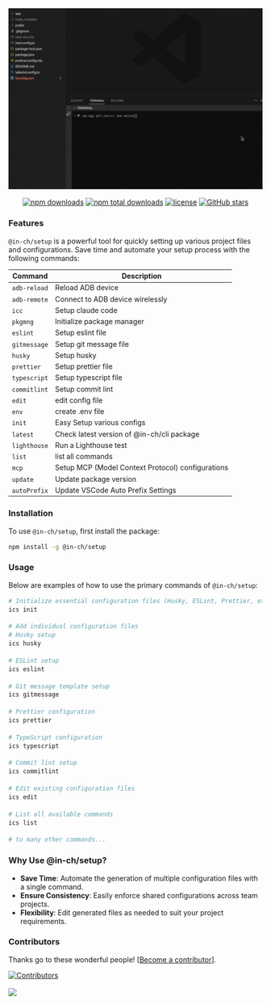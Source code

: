 <div align="center">
    <img src="https://raw.githubusercontent.com/in-ch/setup/master/docs/sample.gif" alt="@in-ch/setup - A tool for quick setup and configuration of essential project files." />
</div>

<div align="center">

[![npm downloads](https://img.shields.io/npm/dm/%40in-ch%2Fsetup.svg?style=for-the-badge)](https://www.npmjs.com/package/@in-ch/setup)
[![npm total downloads](https://img.shields.io/npm/dt/%40in-ch%2Fsetup.svg?style=for-the-badge)](https://www.npmjs.com/package/@in-ch/setup)
[![license](https://img.shields.io/npm/l/%40in-ch%2Fsetup?style=for-the-badge)](https://github.com/in-ch/setup/blob/master/LICENSE)
[![GitHub stars](https://img.shields.io/github/stars/in-ch/setup?style=for-the-badge)](https://github.com/in-ch/setup/stargazers)

</div>

### Features

`@in-ch/setup` is a powerful tool for quickly setting up various project files and configurations.
Save time and automate your setup process with the following commands:

| **Command**  | **Description**                                   |
| ------------ | ------------------------------------------------- |
| `adb-reload` | Reload ADB device                                 |
| `adb-remote` | Connect to ADB device wirelessly                  |
| `icc`        | Setup claude code                                 |
| `pkgmng`     | Initialize package manager                        |
| `eslint`     | Setup eslint file                                 |
| `gitmessage` | Setup git message file                            |
| `husky`      | Setup husky                                       |
| `prettier`   | Setup prettier file                               |
| `typescript` | Setup typescript file                             |
| `commitlint` | Setup commit lint                                 |
| `edit`       | edit config file                                  |
| `env`        | create .env file                                  |
| `init`       | Easy Setup various configs                        |
| `latest`     | Check latest version of @in-ch/cli package        |
| `lighthouse` | Run a Lighthouse test                             |
| `list`       | list all commands                                 |
| `mcp`        | Setup MCP (Model Context Protocol) configurations |
| `update`     | Update package version                            |
| `autoPrefix` | Update VSCode Auto Prefix Settings                |

### Installation

To use `@in-ch/setup`, first install the package:

```bash
npm install -g @in-ch/setup
```

### Usage

Below are examples of how to use the primary commands of `@in-ch/setup`:

```bash
# Initialize essential configuration files (Husky, ESLint, Prettier, etc.)
ics init

# Add individual configuration files
# Husky setup
ics husky

# ESLint setup
ics eslint

# Git message template setup
ics gitmessage

# Prettier configuration
ics prettier

# TypeScript configuration
ics typescript

# Commit lint setup
ics commitlint

# Edit existing configuration files
ics edit

# List all available commands
ics list

# to many other commands...
```

### Why Use @in-ch/setup?

- **Save Time**: Automate the generation of multiple configuration files with a single command.
- **Ensure Consistency**: Easily enforce shared configurations across team projects.
- **Flexibility**: Edit generated files as needed to suit your project requirements.

### Contributors

Thanks go to these wonderful people! [[Become a contributor](CONTRIBUTING.md)].

<a href="https://github.com/in-ch/setup/graphs/contributors">
  <img src="https://img.shields.io/github/contributors/in-ch/setup?style=for-the-badge" alt="Contributors" />
  <br />
  <br />
  <img src="https://opencollective.com/setup/contributors.svg?width=890&button=false" />
</a>
